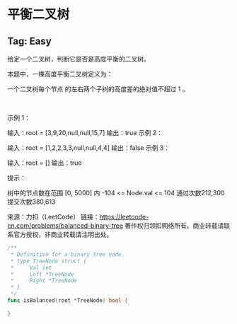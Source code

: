 # 平衡二叉树 

## Tag: Easy  


给定一个二叉树，判断它是否是高度平衡的二叉树。

本题中，一棵高度平衡二叉树定义为：

一个二叉树每个节点 的左右两个子树的高度差的绝对值不超过 1 。

 

示例 1：


输入：root = [3,9,20,null,null,15,7]
输出：true
示例 2：


输入：root = [1,2,2,3,3,null,null,4,4]
输出：false
示例 3：

输入：root = []
输出：true
 

提示：

树中的节点数在范围 [0, 5000] 内
-104 <= Node.val <= 104
通过次数212,300提交次数380,613

来源：力扣（LeetCode）
链接：https://leetcode-cn.com/problems/balanced-binary-tree
著作权归领扣网络所有。商业转载请联系官方授权，非商业转载请注明出处。


```go
/**
 * Definition for a binary tree node.
 * type TreeNode struct {
 *     Val int
 *     Left *TreeNode
 *     Right *TreeNode
 * }
 */
func isBalanced(root *TreeNode) bool {
    
}
```